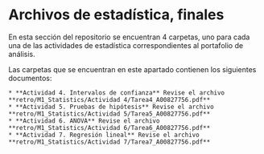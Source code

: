 # Archivos de estadística, finales
En esta sección del repositorio se encuentran 4 carpetas, uno para cada una de las actividades de estadística correspondientes al portafolio de análisis.

Las carpetas que se encuentran en este apartado contienen los siguientes documentos:

	* **Actividad 4. Intervalos de confianza** Revise el archivo **retro/M1_Statistics/Actividad 4/Tarea4_A00827756.pdf**
	* **Actividad 5. Pruebas de hipótesis** Revise el archivo **retro/M1_Statistics/Actividad 5/Tarea5_A00827756.pdf**
	* **Actividad 6. ANOVA** Revise el archivo **retro/M1_Statistics/Actividad 6/Tarea6_A00827756.pdf**
	* **Actividad 7. Regresión lineal** Revise el archivo **retro/M1_Statistics/Actividad 7/Tarea7_A00827756.pdf**



